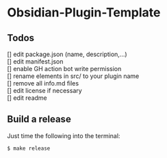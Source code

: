 # Obsidian-Plugin-Template

## Todos
[] edit package.json (name, description,...) \
[] edit manifest.json \
[] enable GH action bot write permission \
[] rename elements in src/ to your plugin name \
[] remove all info.md files \
[] edit license if necessary \
[] edit readme

## Build a release
Just time the following into the terminal:
````bash
$ make release
````